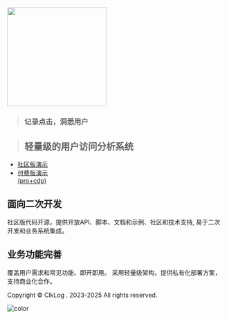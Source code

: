 <!-- _coverpage.md -->
# <a href="/#/introduce"><div class="logo"><img title="" src="/assets/imgs/logo1.png" alt="" data-align="center" width="229"></div></a>
>
> ### 记录点击，洞悉用户
>

>
>
>
> ## **轻量级的用户访问分析系统**

<!-- <div class="entry">

- [产品介绍](/introduce.md)  

</div> -->
<div class="entry demo">

- <a href="https://demo.clklog.com" target="_blank" rel="noopener" id="demo">社区版演示</a>
- <a href="https://pro.clklog.com/" target="_blank" rel="noopener" id="pro">付费版演示<br>(pro+cdp)</a>

</div>
<div class="features"><div class="feature"><h2>面向二次开发</h2> <p>社区版代码开源，提供开放API、脚本、文档和示例、社区和技术支持, 易于二次开发和业务系统集成。</p></div><div class="feature"><h2>业务功能完善</h2> <p>覆盖用户需求和常见功能、即开即用。 采用轻量级架构，提供私有化部署方案，支持商业化合作。</p></div></div>

<!-- background image -->

<!-- ![](_media/bg.png) -->

<!-- background color -->
<div class="copyright"> Copyright © ClkLog . 2023-2025 All rights reserved.</div>

![color](#fff)
